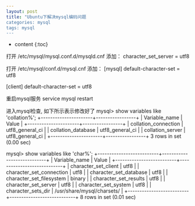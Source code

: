 ```yaml
---
layout: post
title: "Ubuntu下解决mysql编码问题
categories: mysql
tags: mysql
---
```


* content
{:toc}

打开 /etc/mysql/mysql.conf.d/mysqld.cnf
添加：
character_set_server = utf8

打开 /etc/mysql/conf.d/mysql.cnf
添加：
[mysql]
default-character-set = utf8

[client]
default-character-set = utf8

重启mysql服务
service mysql restart

进入mysql检查, 如下所示表示修改好了
mysql> show variables like 'collation%';
+----------------------+-----------------+
| Variable_name        | Value           |
+----------------------+-----------------+
| collation_connection | utf8_general_ci |
| collation_database   | utf8_general_ci |
| collation_server     | utf8_general_ci |
+----------------------+-----------------+
3 rows in set (0.00 sec)

mysql> show variables like 'char%';
+--------------------------+----------------------------+
| Variable_name            | Value                      |
+--------------------------+----------------------------+
| character_set_client     | utf8                       |
| character_set_connection | utf8                       |
| character_set_database   | utf8                       |
| character_set_filesystem | binary                     |
| character_set_results    | utf8                       |
| character_set_server     | utf8                       |
| character_set_system     | utf8                       |
| character_sets_dir       | /usr/share/mysql/charsets/ |
+--------------------------+----------------------------+
8 rows in set (0.01 sec)

